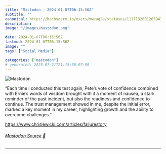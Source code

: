 ```yaml
---
title: "Mastodon - 2024-01-07T06:15:56Z"
subtitle: ""
canonical: https://hachyderm.io/users/mweagle/statuses/111713200120594380
description:
image: "/images/mastodon.png"

date: 2024-01-07T06:15:56Z
lastmod: 2024-01-07T06:15:56Z
image: ""
tags: ["Social Media"]

categories: ["mastodon"]
# generated: 2025-07-21T21:15:38-07:00
---
```

![Mastodon](/images/mastodon.png)

<p>“Each time I conducted this test again, Pete’s vote of confidence combined with Ernie’s words of wisdom brought with it a moment of nausea, a stark reminder of the past incident, but also the readiness and confidence to continue. The trust management showed in me, despite the initial error, marked a key moment in my career, highlighting growth and the ability to overcome challenges.”</p><p><a href="https://www.chrislewicki.com/articles/failurestory" target="_blank" rel="nofollow noopener noreferrer" translate="no"><span class="invisible">https://www.</span><span class="ellipsis">chrislewicki.com/articles/fail</span><span class="invisible">urestory</span></a></p>


###### [Mastodon Source 🐘](https://hachyderm.io/@mweagle/111713200120594380)

___
